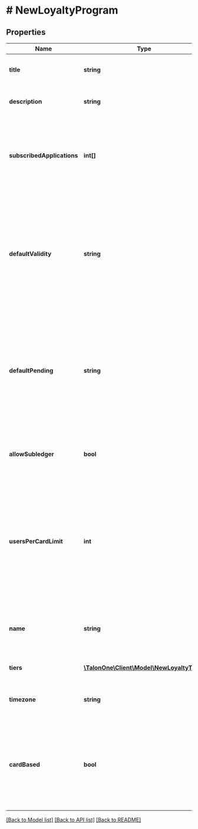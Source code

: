 # # NewLoyaltyProgram

## Properties

Name | Type | Description | Notes
------------ | ------------- | ------------- | -------------
**title** | **string** | The display title for the Loyalty Program. | 
**description** | **string** | Description of our Loyalty Program. | [optional] 
**subscribedApplications** | **int[]** | A list containing the IDs of all applications that are subscribed to this Loyalty Program. | [optional] 
**defaultValidity** | **string** | Indicates the default duration after which new loyalty points should expire. The format is a number, followed by one letter indicating the unit; like &#39;1h&#39; or &#39;40m&#39;. | 
**defaultPending** | **string** | Indicates the default duration for the pending time, after which points will be valid. The format is a number followed by a duration unit, like &#39;1h&#39; or &#39;40m&#39;. | 
**allowSubledger** | **bool** | Indicates if this program supports subledgers inside the program | 
**usersPerCardLimit** | **int** | The max amount of user profiles with whom a card can be shared. This can be set to 0 for no limit. This property is only used when &#x60;cardBased&#x60; is &#x60;true&#x60;. | [optional] 
**name** | **string** | The internal name for the Loyalty Program. This is an immutable value. | 
**tiers** | [**\TalonOne\Client\Model\NewLoyaltyTier[]**](NewLoyaltyTier.md) | The tiers in this loyalty program | [optional] 
**timezone** | **string** | A string containing an IANA timezone descriptor. | 
**cardBased** | **bool** | Defines the type of loyalty program: - &#x60;true&#x60;: the program is a card-based. - &#x60;false&#x60;: the program is profile-based. | [default to false]

[[Back to Model list]](../../README.md#documentation-for-models) [[Back to API list]](../../README.md#documentation-for-api-endpoints) [[Back to README]](../../README.md)


